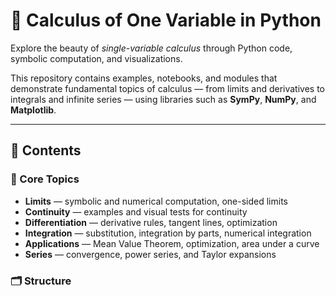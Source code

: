 # 🧮 Calculus of One Variable in Python

Explore the beauty of *single-variable calculus* through Python code, symbolic computation, and visualizations.

This repository contains examples, notebooks, and modules that demonstrate fundamental topics of calculus — from limits and derivatives to integrals and infinite series — using libraries such as **SymPy**, **NumPy**, and **Matplotlib**.

---

## 📘 Contents

### 🧩 Core Topics
- **Limits** — symbolic and numerical computation, one-sided limits  
- **Continuity** — examples and visual tests for continuity  
- **Differentiation** — derivative rules, tangent lines, optimization  
- **Integration** — substitution, integration by parts, numerical integration  
- **Applications** — Mean Value Theorem, optimization, area under a curve  
- **Series** — convergence, power series, and Taylor expansions  

### 🗂️ Structure
